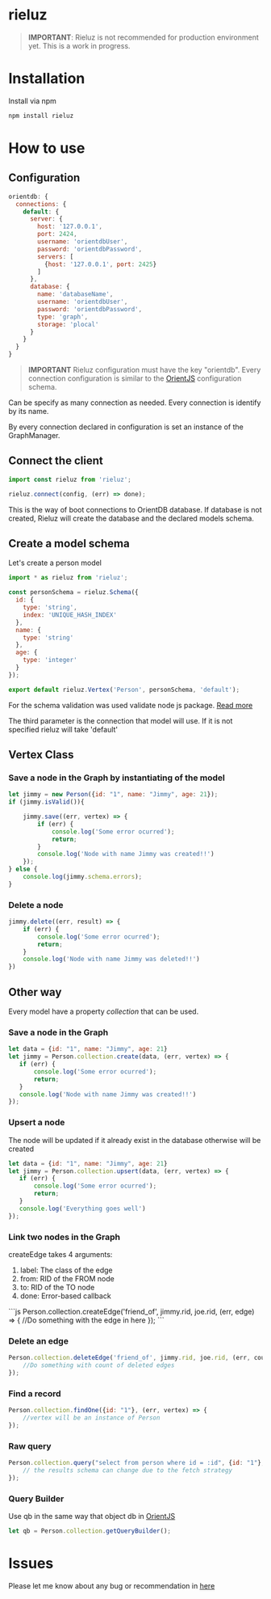 # rieluz

> **IMPORTANT**: Rieluz is not recommended for production environment yet. This is a work in progress.

# Installation
Install via npm

```sh
npm install rieluz
```

# How to use

## Configuration
```js
orientdb: {
  connections: {
    default: {
      server: {
        host: '127.0.0.1',
        port: 2424,
        username: 'orientdbUser',
        password: 'orientdbPassword',
        servers: [
          {host: '127.0.0.1', port: 2425}
        ]
      },
      database: {
        name: 'databaseName',
        username: 'orientdbUser',
        password: 'orientdbPassword',
        type: 'graph',
        storage: 'plocal'
      }
    }
  }
}
```
> **IMPORTANT**
> Rieluz configuration must have the key "orientdb".
> Every connection configuration is similar to the [OrientJS](https://github.com/orientechnologies/orientjs) configuration schema.

Can be specify as many connection as needed. Every connection is identify by its name.

By every connection declared in configuration is set an instance of the GraphManager.


## Connect the client
```js
import const rieluz from 'rieluz';

rieluz.connect(config, (err) => done);

```
This is the way of boot connections to OrientDB database. If database is not created, Rieluz will create the database and the declared models schema.

## Create a model schema
Let's create a person model
```js
import * as rieluz from 'rieluz';

const personSchema = rieluz.Schema({
  id: {
    type: 'string',
    index: 'UNIQUE_HASH_INDEX'
  },
  name: {
    type: 'string'
  },
  age: {
    type: 'integer'
  }
});

export default rieluz.Vertex('Person', personSchema, 'default');
```
For the schema validation was used validate node js package. [Read more](https://www.npmjs.com/package/validate)

The third parameter is the connection that model will use. If it is not specified rieluz will take 'default'

## Vertex Class

### Save a node in the Graph by instantiating of the model
```js
let jimmy = new Person({id: "1", name: "Jimmy", age: 21});
if (jimmy.isValid()){

    jimmy.save((err, vertex) => {
        if (err) {
            console.log('Some error ocurred');
            return;
        }    
        console.log('Node with name Jimmy was created!!')
    });
} else {
    console.log(jimmy.schema.errors);
}
```
### Delete a node
```js
jimmy.delete((err, result) => {
    if (err) {
        console.log('Some error ocurred');
        return;
    }    
    console.log('Node with name Jimmy was deleted!!')
})
```
## Other way
Every model have a property *collection* that can be used.
### Save a node in the Graph
```js
let data = {id: "1", name: "Jimmy", age: 21}
let jimmy = Person.collection.create(data, (err, vertex) => {
   if (err) {
       console.log('Some error ocurred');
       return;
   }    
   console.log('Node with name Jimmy was created!!')
});
```

### Upsert a node
The node will be updated if it already exist in the database otherwise will be created
```js
let data = {id: "1", name: "Jimmy", age: 21}
let jimmy = Person.collection.upsert(data, (err, vertex) => {
   if (err) {
       console.log('Some error ocurred');
       return;
   }    
   console.log('Everything goes well')
});
```

### Link two nodes in the Graph

createEdge takes 4 arguments: 
<ol>
 <li>label: The class of the edge</li>
 <li>from: RID of the FROM node</li>
 <li>to: RID of the TO node</li>
 <li>done: Error-based callback</li>
</ol>
```js
Person.collection.createEdge('friend_of', jimmy.rid, joe.rid, (err, edge) => {
    //Do something with the edge in here
});
```

### Delete an edge

```js
Person.collection.deleteEdge('friend_of', jimmy.rid, joe.rid, (err, count) => {
    //Do something with count of deleted edges
});
```

### Find a record

```js
Person.collection.findOne({id: "1"}, (err, vertex) => {
    //vertex will be an instance of Person
});
```

### Raw query

```js
Person.collection.query("select from person where id = :id", {id: "1"}, (err, results) => {
    // the results schema can change due to the fetch strategy
});
```


### Query Builder
Use qb in the same way that object db in [OrientJS](https://github.com/orientechnologies/orientjs)
```js
let qb = Person.collection.getQueryBuilder();
```


# Issues
Please let me know about any bug or recommendation in [here](https://github.com/joelmcs6/rieluz/issues)